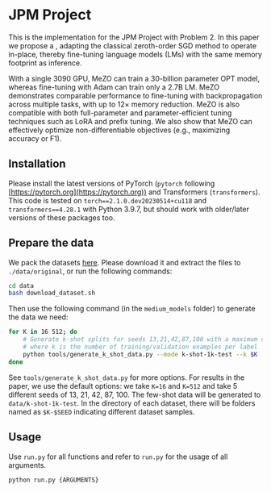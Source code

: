 # JPM Project


This is the implementation for the JPM Project with Problem 2. 
In this paper we propose a  ,
adapting the classical zeroth-order SGD method to operate in-place, thereby fine-tuning language models (LMs) with the same memory footprint as inference.

With a single 3090 GPU, MeZO can train a 30-billion parameter OPT model, whereas fine-tuning with Adam can train only a 2.7B LM.
MeZO demonstrates comparable performance to fine-tuning with backpropagation across multiple tasks, with up to 12× memory reduction. MeZO is also compatible with both full-parameter and parameter-efficient tuning techniques such as LoRA and prefix tuning. We also show that MeZO can effectively optimize non-differentiable objectives (e.g., maximizing accuracy or F1).

## Installation

Please install the latest versions of PyTorch (`pytorch` following [https://pytorch.org](https://pytorch.org)) and Transformers (`transformers`). This code is tested on `torch==2.1.0.dev20230514+cu118` and `transformers==4.28.1` with Python 3.9.7, but should work with older/later versions of these packages too.

## Prepare the data

We pack the datasets [here](https://nlp.cs.princeton.edu/projects/lm-bff/datasets.tar). Please download it and extract the files to `./data/original`, or run the following commands:

```bash
cd data
bash download_dataset.sh
```

Then use the following command (in the `medium_models` folder) to generate the data we need:

```bash
for K in 16 512; do
    # Generate k-shot splits for seeds 13,21,42,87,100 with a maximum of 1k test examples in data/k-shot-1k-test,
    # where k is the number of training/validation examples per label
    python tools/generate_k_shot_data.py --mode k-shot-1k-test --k $K
done
```

See `tools/generate_k_shot_data.py` for more options. For results in the paper, we use the default options: we take `K=16` and `K=512` and take 5 different seeds of 13, 21, 42, 87, 100. The few-shot data will be generated to `data/k-shot-1k-test`. In the directory of each dataset, there will be folders named as `$K-$SEED` indicating different dataset samples.

## Usage

Use `run.py` for all functions and refer to `run.py` for the usage of all arguments.
```bash
python run.py {ARGUMENTS}
```
